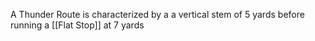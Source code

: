 A Thunder Route is characterized by a a vertical stem of 5 yards before running a [[Flat Stop]] at 7 yards
